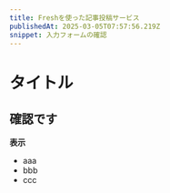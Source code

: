 ```yaml
---
title: Freshを使った記事投稿サービス
publishedAt: 2025-03-05T07:57:56.219Z
snippet: 入力フォームの確認
---
```


# タイトル

## 確認です

**表示**

- aaa
- bbb
- ccc